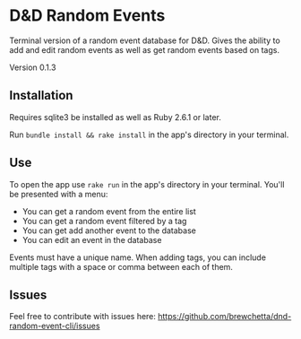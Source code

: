 # D&D Random Events

Terminal version of a random event database for D&D. Gives the ability to add and edit random events as well as get random events based on tags.

Version 0.1.3

## Installation

Requires sqlite3 be installed as well as Ruby 2.6.1 or later.

Run `bundle install && rake install` in the app's directory in your terminal.

## Use

To open the app use `rake run` in the app's directory in your terminal. You'll be presented with a menu:
- You can get a random event from the entire list
- You can get a random event filtered by a tag
- You can get add another event to the database
- You can edit an event in the database

Events must have a unique name. When adding tags, you can include multiple tags with a space or comma between each of them.

## Issues

Feel free to contribute with issues here: https://github.com/brewchetta/dnd-random-event-cli/issues
